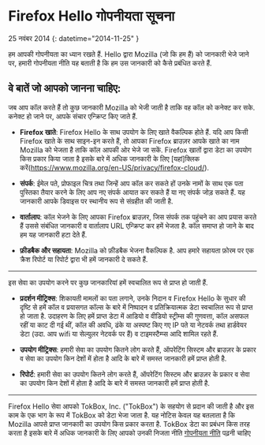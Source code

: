 # Firefox Hello गोपनीयता सूचना

25 नवंबर 2014
{: datetime="2014-11-25" }

हम आपकी गोपनीयता का ध्यान रखते हैं. Hello द्वारा Mozilla (जो कि हम हैं) को जानकारी भेजे जाने पर, हमारी गोपनीयता नीति यह बताती है कि हम उस जानकारी को कैसे प्रबंधित करते हैं.

## वे बातें जो आपको जानना चाहिए:

जब आप कॉल करते हैं तो कुछ जानकारी Mozilla को भेजी जाती है ताकि वह कॉल को कनेक्ट कर  सके. कनेक्ट हो जाने पर, आपके संचार एन्क्रिप्ट किए जाते हैं.

* **Firefox खाते**: Firefox Hello के साथ उपयोग के लिए खाते वैकल्पिक होते हैं.  यदि आप किसी Firefox खाते के साथ साइन-इन करते हैं, तो आपका Firefox ब्राउज़र आपके खाते का नाम Mozilla को भेजता है ताकि कॉल आपकी ओर भेजे जा सकें. Firefox खातों द्वारा डेटा का उपयोग किस प्रकार किया जाता है इसके बारे में अधिक जानकारी के लिए [यहां]क्लिक करें(https://www.mozilla.org/en-US/privacy/firefox-cloud/).

* **संपर्क**: ईमेल पते, प्रोफाइल चित्र तथा जिन्हें आप कॉल कर सकते हों उनके नामों के साथ एक पता पुस्तिका तैयार करने के लिए आप नए संपर्क आयात कर सकते हैं या नए संपर्क जोड़ सकते हैं.  यह जानकारी आपके डिवाइस पर स्थानीय रूप से संग्रहीत की जाती है.

* **वार्तालाप**: कॉल भेजने के लिए आपका Firefox ब्राउज़र, जिस संपर्क तक पहुंचने का आप प्रयास करते हैं उससे संबंधित जानकारी व वार्तालाप URL एन्क्रिप्ट कर हमें भेजता है. कॉल समाप्त हो जाने के बाद हम यह जानकारी हटा देते हैं.

* **फ़ीडबैक और सहायता**: Mozilla को फ़ीडबैक भेजना वैकल्पिक है.  आप हमारे सहायता फ़ोरम पर एक क्रैश रिपोर्ट या रिपोर्ट द्वारा भी हमें जानकारी दे सकते हैं.

---------------------------------------

इस सेवा का उपयोग करने पर कुछ जानकारियां हमें स्वचालित रूप से प्राप्त हो जाती हैं.

* **प्रदर्शन मीट्रिक्स**: शिकायती मामलों का पता लगाने, उनके निदान व Firefox Hello के सुधार की दृष्टि से हमें कॉल व प्रयासगत कॉल्स के बारे में निष्पादन व प्रतिक्रियात्मक डेटा स्वचालित रूप से प्राप्त हो जाता है.  उदाहरण के लिए हमें प्राप्त डेटा में आडियो व वीडियो स्ट्रीम्स की गुणवत्ता, कॉल असफल रहीं या काट दी गई थीं, कॉल की अवधि, ढंके या अस्पष्ट किए गए IP पते या नेटवर्क तथा हार्डवेयर डेटा (उदा. आप wifi या सेल्युलर नेटवर्क पर हैं) व टाइमस्टैम्प्स आदि शामिल रहते हैं.

* **उपयोग मीट्रिक्स**: हमारी सेवा का उपयोग कितने लोग करते हैं, ऑपरेटिंग सिस्टम और ब्राउज़र के प्रकार व सेवा का उपयोग किन देशों में होता है आदि के बारे में समस्त जानकारी हमें प्राप्त होती है.

* **रिपोर्ट**: हमारी सेवा का उपयोग कितने लोग करते हैं, ऑपरेटिंग सिस्टम और ब्राउज़र के प्रकार व सेवा का उपयोग किन देशों में होता है आदि के बारे में समस्त जानकारी हमें प्राप्त होती है.

---------------------------------------

Firefox Hello सेवा आपको TokBox, Inc. ("TokBox") के सहयोग से प्रदान की जाती है और इस काम के एक भाग के रूप में TokBox को डेटा भेजा जाता है.  यह नोटिस केवल यह बतलाता है कि Mozilla आपसे प्राप्त जानकारी का उपयोग किस प्रकार करता है. TokBox डेटा का प्रबंधन किस तरह करता है इसके बारे में अधिक जानकारी के लिए आपको उनकी निजता नीति [गोपनीयता नीति]( https://tokbox.com/support/privacy-policy) पढ़नी चाहिए
